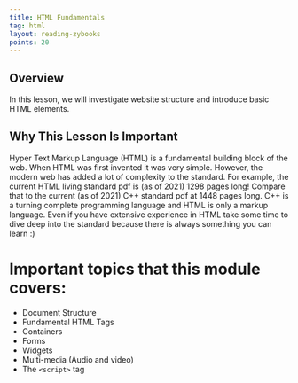 ```yaml
---
title: HTML Fundamentals
tag: html
layout: reading-zybooks
points: 20
---
```


## Overview

In this lesson, we will investigate website structure and introduce basic HTML elements. 

## Why This Lesson Is Important

Hyper Text Markup Language (HTML) is a fundamental building block of the web. When HTML was first
invented it was very simple. However, the modern web has added a lot of complexity to the standard.
For example, the current HTML living standard pdf is (as of 2021) 1298 pages long! Compare that to
the current (as of 2021) C++ standard pdf at 1448 pages long. C++ is a turning complete programming
language and HTML is only a markup language. Even if you have extensive experience in HTML take some
time to dive deep into the standard because there is always something you can learn :) 

# Important topics that this module covers:

- Document Structure 
- Fundamental HTML Tags
- Containers
- Forms
- Widgets
- Multi-media (Audio and video)
- The `<script>` tag